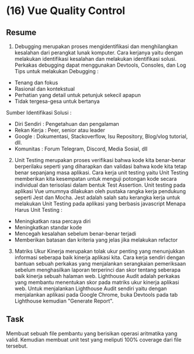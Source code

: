# (16) Vue Quality Control

## Resume
1. Debugging merupakan proses mengidentifikasi dan menghilangkan kesalahan dari perangkat lunak komputer. Cara kerjanya yaitu dengan melakukan identifikasi kesalahan dan melakukan identifikasi solusi. Perkakas debugging dapat menggunakan Devtools, Consoles, dan Log
Tips untuk melakukan Debugging :
- Tenang dan fokus
- Rasional dan kontekstual
- Perhatian yang detail untuk petunjuk sekecil apapun
- Tidak tergesa-gesa untuk bertanya

Sumber Identifikasi Solusi :
- Diri Sendiri : Pengetahuan dan pengalaman
- Rekan Kerja : Peer, senior atau leader
- Google : Dokumentasi, Stackoverflow, Isu Repository, Blog/vlog tutorial, dll.
- Komunitas : Forum Telegram, Discord, Media Sosial, dll

2. Unit Testing merupakan proses verifikasi bahwa kode kita benar-benar berperilaku seperti yang diharapkan dan validasi bahwa kode kita tetap benar sepanjang masa aplikasi. Cara kerja unit testing yaitu Unit Testing memberikan kita kesempatan untuk menguji potongan kode secara individual dan terisolasi dalam bentuk Test Assertion. Unit testing pada aplikasi Vue umumnya dilakukan oleh pustaka rangka kerja pendukung seperti Jest dan Mocha. Jest adalah salah satu kerangka kerja untuk melakukan Unit Testing pada aplikasi yang berbasis javascript
Menapa Harus Unit Testing :
- Meningkatkan rasa percaya diri
- Meningkatkan standar kode
- Mencegah kesalahan sebelum benar-benar terjadi
- Memberikan batasan dan kriteria yang jelas jika melakukan refactor

3. Matriks Ukur Kinerja merupakan tolak ukur penting yang menunjukkan informasi seberapa baik kinerja aplikasi kita. Cara kerja sendiri dengan bantuan sebuah perkakas yang menjalankan serangkaian pemeriksaan sebelum menghasilkan laporan terperinci dan skor tentang seberapa baik kinerja sebuah halaman web. Lighthouse Audit adalah perkakas yang membantu menentukan skor pada matriks ukur kinerja aplikasi web. Untuk menjalankan Lighthouse Audit sendiri yaitu dengan menjalankan aplikasi pada Google Chrome, buka Devtools pada tab Lighthouse kemudian "Generate Report".

## Task
Membuat sebuah file pembantu yang berisikan operasi aritmatika yang valid. Kemudian membuat unit test yang meliputi 100% coverage dari file tersebut.